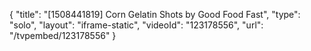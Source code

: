 {
    "title": "[1508441819] Corn Gelatin Shots by Good Food Fast",
    "type": "solo",
    "layout": "iframe-static",
    "videoId": "123178556",
    "url": "\/tvpembed\/123178556"
}